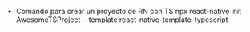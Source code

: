 * Comando para crear un proyecto de RN con TS
npx react-native init AwesomeTSProject --template react-native-template-typescript
